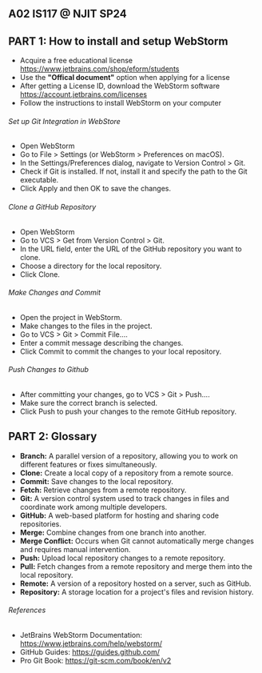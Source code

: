 ## A02 IS117 @ NJIT SP24

## PART 1: How to install and setup WebStorm

- Acquire a free educational license
  https://www.jetbrains.com/shop/eform/students
- Use the **"Offical document"** option when applying for a license
- After getting a License ID, download the WebStorm software
  https://account.jetbrains.com/licenses
- Follow the instructions to install WebStorm on your computer

###### Set up Git Integration in WebStore
- Open WebStorm
- Go to File > Settings (or WebStorm > Preferences on macOS).
- In the Settings/Preferences dialog, navigate to Version Control > Git.
- Check if Git is installed. If not, install it and specify the path to the Git executable.
- Click Apply and then OK to save the changes.

###### Clone a GitHub Repository
- Open WebStorm
- Go to VCS > Get from Version Control > Git.
- In the URL field, enter the URL of the GitHub repository you want to clone.
- Choose a directory for the local repository.
- Click Clone.

###### Make Changes and Commit
- Open the project in WebStorm.
- Make changes to the files in the project.
- Go to VCS > Git > Commit File....
- Enter a commit message describing the changes.
- Click Commit to commit the changes to your local repository.

###### Push Changes to Github
- After committing your changes, go to VCS > Git > Push....
- Make sure the correct branch is selected.
- Click Push to push your changes to the remote GitHub repository.

## PART 2: Glossary

- **Branch:** A parallel version of a repository, allowing you to work on different features or fixes simultaneously.
- **Clone:** Create a local copy of a repository from a remote source.
- **Commit:** Save changes to the local repository.
- **Fetch:** Retrieve changes from a remote repository.
- **Git:** A version control system used to track changes in files and coordinate work among multiple developers.
- **GitHub:** A web-based platform for hosting and sharing code repositories.
- **Merge:** Combine changes from one branch into another.
- **Merge Conflict:** Occurs when Git cannot automatically merge changes and requires manual intervention.
- **Push:** Upload local repository changes to a remote repository.
- **Pull:** Fetch changes from a remote repository and merge them into the local repository.
- **Remote:** A version of a repository hosted on a server, such as GitHub.
- **Repository:** A storage location for a project's files and revision history.

###### References
- JetBrains WebStorm Documentation: https://www.jetbrains.com/help/webstorm/
- GitHub Guides: https://guides.github.com/
- Pro Git Book: https://git-scm.com/book/en/v2
